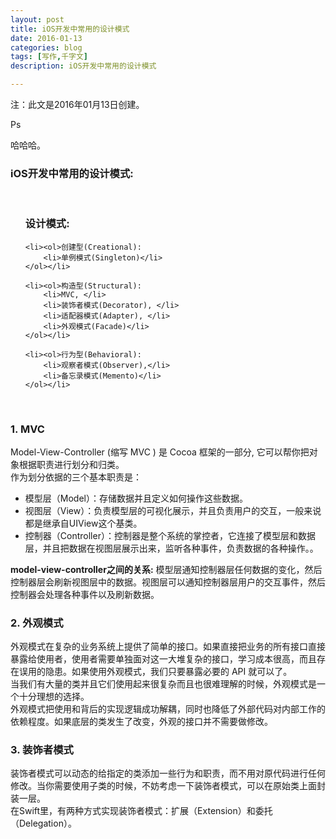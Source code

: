 ```yaml
---
layout: post
title: iOS开发中常用的设计模式
date: 2016-01-13
categories: blog
tags: [写作,千字文]
description: iOS开发中常用的设计模式

---
```


注：此文是2016年01月13日创建。

Ps

哈哈哈。

<h3>iOS开发中常用的设计模式:</h3>

<br />

<ul><h3>设计模式:</h3>

	<li><ol>创建型(Creational): 
		<li>单例模式(Singleton)</li>
	</ol></li>
	
	<li><ol>构造型(Structural): 
		<li>MVC, </li>
		<li>装饰者模式(Decorator), </li>
		<li>适配器模式(Adapter), </li>
		<li>外观模式(Facade)</li>
	</ol></li>	
	
	<li><ol>行为型(Behavioral):
		<li>观察者模式(Observer),</li>
		<li>备忘录模式(Memento)</li>
	</ol></li>
	
</ul>

<br />

<h3>1. MVC</h3>
Model-View-Controller (缩写 MVC ) 是 Cocoa 框架的一部分, 它可以帮你把对象根据职责进行划分和归类。
<br />

<div>作为划分依据的三个基本职责是：
<ul> 
	<li>模型层（Model）：存储数据并且定义如何操作这些数据。</li>
	<li>视图层（View）：负责模型层的可视化展示，并且负责用户的交互，一般来说都是继承自UIView这个基类。</li>
	<li>控制器（Controller）：控制器是整个系统的掌控者，它连接了模型层和数据层，并且把数据在视图层展示出来，监听各种事件，负责数据的各种操作。。</li>
</ul></div>

<strong>model-view-controller之间的关系:</strong>
模型层通知控制器层任何数据的变化，然后控制器层会刷新视图层中的数据。视图层可以通知控制器层用户的交互事件，然后控制器会处理各种事件以及刷新数据。<div>

<h3>2. 外观模式</h3>
外观模式在复杂的业务系统上提供了简单的接口。如果直接把业务的所有接口直接暴露给使用者，使用者需要单独面对这一大堆复杂的接口，学习成本很高，而且存在误用的隐患。如果使用外观模式，我们只要暴露必要的 API 就可以了。<br />
当我们有大量的类并且它们使用起来很复杂而且也很难理解的时候，外观模式是一个十分理想的选择。<br />
外观模式把使用和背后的实现逻辑成功解耦，同时也降低了外部代码对内部工作的依赖程度。如果底层的类发生了改变，外观的接口并不需要做修改。

<h3>3. 装饰者模式 </h3>
装饰者模式可以动态的给指定的类添加一些行为和职责，而不用对原代码进行任何修改。当你需要使用子类的时候，不妨考虑一下装饰者模式，可以在原始类上面封装一层。
<br />
在Swift里，有两种方式实现装饰者模式：扩展（Extension）和委托（Delegation）。



























